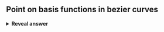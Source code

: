 ## Point on basis functions in bezier curves
<details>
<summary><b>Reveal answer</b></summary>
they always sum to one for all t
</details>
